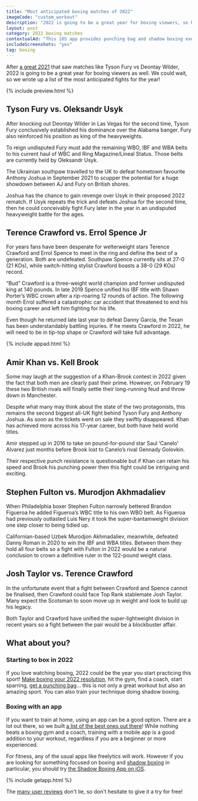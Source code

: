 ```yaml
---
title: "Most anticipated boxing matches of 2022"
imageCode: "custom_workout"
description: "2022 is going to be a great year for boxing viewers, so here is our list of the most anticipated fights for the year!"
layout: post
category: 2022 boxing matches
contextualAd: "This iOS app provides punching bag and shadow boxing exercises. Follow the app's instructions as it calls out punches!"
includeScreenshots: "yes"
tag: boxing
---
```


After [a great 2021](/best-boxing-matches-2021/) that saw matches like Tyson Fury vs Deontay Wilder, 2022 is going to be a great year for boxing viewers as well. We could wait, so we wrote up a list of the most anticipated fights for the year!

{% include preview.html %}

## Tyson Fury vs. Oleksandr Usyk

After knocking out Deontay Wilder in Las Vegas for the second time, Tyson Fury conclusively established his dominance over the Alabama banger. Fury also reinforced his position as king of the heavyweights.

To reign undisputed Fury must add the remaining WBO, IBF and WBA belts to his current haul of WBC and Ring Magazine/Lineal Status. Those belts are currently held by Oleksandr Usyk.

The Ukrainian southpaw travelled to the UK to defeat hometown favourite Anthony Joshua in September 2021 to scupper the potential for a huge showdown between AJ and Fury on British shores.

Joshua has the chance to gain revenge over Usyk in their proposed 2022 rematch. If Usyk repeats the trick and defeats Joshua for the second time, then he could conceivably fight Fury later in the year in an undisputed heavyweight battle for the ages.

## Terence Crawford vs. Errol Spence Jr

For years fans have been desperate for welterweight stars Terence Crawford and Errol Spence to meet in the ring and define the best of a generation. Both are undefeated. Southpaw Spence currently sits at 27-0 (21 KOs), while switch-hitting stylist Crawford boasts a 38-0 (29 KOs) record.

“Bud” Crawford is a three-weight world champion and former undisputed king at 140 pounds. In late 2019 Spence unified his IBF title with Shawn Porter’s WBC crown after a rip-roaring 12 rounds of action. The following month Errol suffered a catastrophic car accident that threatened to end his boxing career and left him fighting for his life.

Even though he returned late last year to defeat Danny Garcia, the Texan has been understandably battling injuries. If he meets Crawford in 2022, he will need to be in tip-top shape or Crawford will take full advantage.

{% include appad.html %}

## Amir Khan vs. Kell Brook

Some may laugh at the suggestion of a Khan-Brook contest in 2022 given the fact that both men are clearly past their prime. However, on February 19 these two British rivals will finally settle their long-running feud and throw down in Manchester.

Despite what many may think about the state of the two protagonists, this remains the second biggest all-UK fight behind Tyson Fury and Anthony Joshua. As soon as the tickets went on sale they swiftly disappeared. Khan has achieved more across his 17-year career, but both have held world titles.

Amir stepped up in 2016 to take on pound-for-pound star Saul ‘Canelo’ Alvarez just months before Brook lost to Canelo’s rival Gennady Golovkin.

Their respective punch resistance is questionable but if Khan can retain his speed and Brook his punching power then this fight could be intriguing and exciting.

## Stephen Fulton vs. Murodjon Akhmadaliev

When Philadelphia boxer Stephen Fulton narrowly bettered Brandon Figueroa he added Figueroa’s WBC title to his own WBO belt. As Figueroa had previously outlasted Luis Nery it took the super-bantamweight division one step closer to being tidied up.

Californian-based Uzbek Murodjon Akhmadaliev, meanwhile, defeated Danny Roman in 2020 to win the IBF and WBA titles. Between them they hold all four belts so a fight with Fulton in 2022 would be a natural conclusion to crown a definitive ruler in the 122-pound weight class.

## Josh Taylor vs. Terence Crawford

In the unfortunate event that a fight between Crawford and Spence cannot be finalised, then Crawford could face Top Rank stablemate Josh Taylor. Many expect the Scotsman to soon move up in weight and look to build up his legacy.

Both Taylor and Crawford have unified the super-lightweight division in recent years so a fight between the pair would be a blockbuster affair.

## What about you?

### Starting to box in 2022

If you love watching boxing, 2022 could be the year you start practicing this sport! [Make boxing your 2022 resolution](/start-boxing-in-2022/), hit the gym, find a coach, start sparring, [get a punching bag](/heavy-bag-in-boxing/)... this is not only a great workout but also an amazing sport. You can also train your technique doing shadow boxing.

### Boxing with an app

If you want to train at home, using an app can be a good option. There are a lot out there, so we built [a list of the best ones out there](/best-ios-boxing-apps-in-2022/)! While nothing beats a boxing gym and a coach, training with a mobile app is a good addition to your workout, regardless if you are a beginner or more experienced.

For fitness, any of the usual apps like freelytics will work. However if you are looking for something focused on boxing and [shadow boxing](/importance-of-shadow-boxing/) in particular, you should try [the Shadow Boxing App on iOS](https://apps.apple.com/app/shadow-boxing-workout/id1510911574).

{% include getapp.html %}

The [many user reviews](/reviews/) don't lie, so don't hesitate to give it a try for free!
